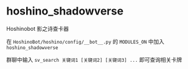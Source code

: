 # hoshino_shadowverse
Hoshinobot 影之诗查卡器

在 `HoshinoBot/hoshino/config/__bot__.py` 的 `MODULES_ON` 中加入 `hoshino_shadowverse` 

群聊中输入 `sv_search 关键词1 [关键词2] [关键词3] ...` 即可查询相关卡牌

